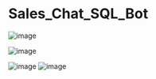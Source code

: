 # Sales_Chat_SQL_Bot
![image](https://github.com/user-attachments/assets/911d4947-38cf-4316-875d-977a55750a7a)

![image](https://github.com/user-attachments/assets/ba6735ca-d602-453c-ab48-b6d928f2733e)

![image](https://github.com/user-attachments/assets/09c86f4c-8832-4ec0-8587-4ad645b2ce29)
![image](https://github.com/user-attachments/assets/2ce75493-42b5-44ed-8763-d1a6f7a205ae)
